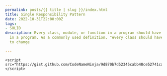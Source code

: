 ```yaml
---
permalink: posts/{{ title | slug }}/index.html
title: Single Responsibility Pattern
date: 2022-10-31T22:00:00Z
tags:
- SOLID
description: Every class, module, or function in a program should have one responsibility/purpose
  in a program. As a commonly used definition, "every class should have only one reason
  to change

---
```

    <script src="https://gist.github.com/CodeNameNinja/9d870b7d52345cabb48ce52741ca50f5.js"></script>